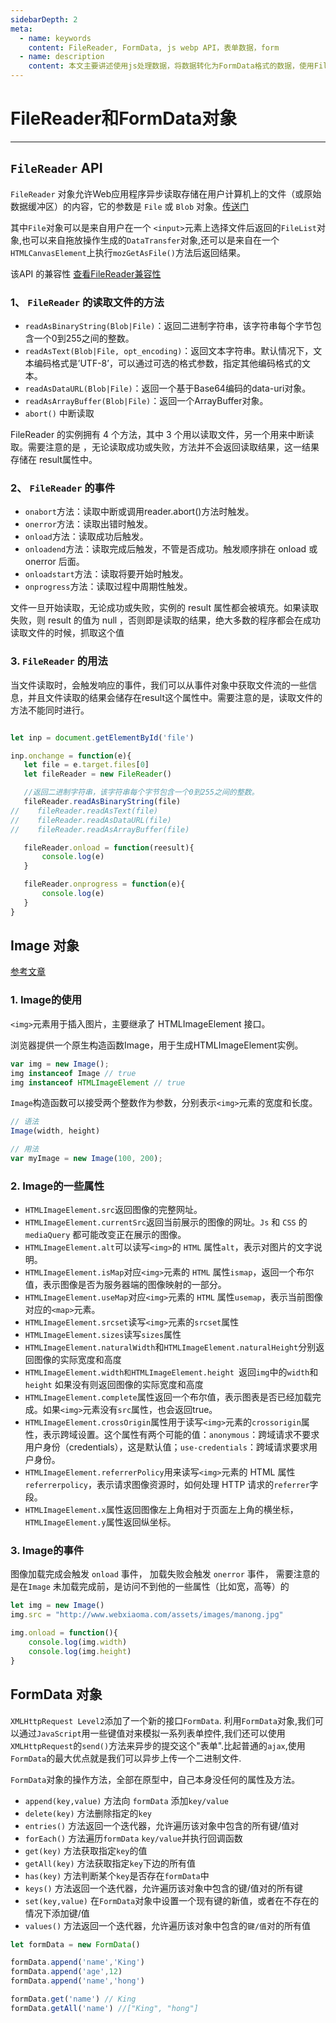 ```yaml
---
sidebarDepth: 2
meta:
  - name: keywords
    content: FileReader, FormData, js webp API，表单数据，form
  - name: description
    content: 本文主要讲述使用js处理数据，将数据转化为FormData格式的数据，使用FileReader处理二进制数据。
---
```



# FileReader和FormData对象

---

##  `FileReader` API


`FileReader` 对象允许Web应用程序异步读取存储在用户计算机上的文件（或原始数据缓冲区）的内容，它的参数是 `File` 或 `Blob` 对象。[传送门](https://developer.mozilla.org/zh-CN/docs/Web/API/FileReader)

其中`File`对象可以是来自用户在一个 `<input>`元素上选择文件后返回的`FileList`对象,也可以来自拖放操作生成的`DataTransfer`对象,还可以是来自在一个`HTMLCanvasElement`上执行`mozGetAsFile()`方法后返回结果。

该API 的兼容性 [查看FileReader兼容性](https://caniuse.com/#search=FileReader)


### 1、 `FileReader` 的读取文件的方法

- `readAsBinaryString(Blob|File)`：返回二进制字符串，该字符串每个字节包含一个0到255之间的整数。
- `readAsText(Blob|File, opt_encoding)`：返回文本字符串。默认情况下，文本编码格式是’UTF-8’，可以通过可选的格式参数，指定其他编码格式的文本。
- `readAsDataURL(Blob|File)`：返回一个基于Base64编码的data-uri对象。
- `readAsArrayBuffer(Blob|File)`：返回一个ArrayBuffer对象。
- `abort()` 中断读取

FileReader 的实例拥有 4 个方法，其中 3 个用以读取文件，另一个用来中断读取。需要注意的是 ，无论读取成功或失败，方法并不会返回读取结果，这一结果存储在 result属性中。



### 2、 `FileReader` 的事件

- `onabort`方法：读取中断或调用reader.abort()方法时触发。
- `onerror`方法：读取出错时触发。
- `onload`方法：读取成功后触发。
- `onloadend`方法：读取完成后触发，不管是否成功。触发顺序排在 onload 或 onerror 后面。
- `onloadstart`方法：读取将要开始时触发。
- `onprogress`方法：读取过程中周期性触发。

文件一旦开始读取，无论成功或失败，实例的 result 属性都会被填充。如果读取失败，则 result 的值为 null ，否则即是读取的结果，绝大多数的程序都会在成功读取文件的时候，抓取这个值

### 3. `FileReader` 的用法

当文件读取时，会触发响应的事件，我们可以从事件对象中获取文件流的一些信息，并且文件读取的结果会储存在result这个属性中。需要注意的是，读取文件的方法不能同时进行。

```js

let inp = document.getElementById('file')

inp.onchange = function(e){
   let file = e.target.files[0]
   let fileReader = new FileReader()

   //返回二进制字符串，该字符串每个字节包含一个0到255之间的整数。
   fileReader.readAsBinaryString(file)
//    fileReader.readAsText(file)
//    fileReader.readAsDataURL(file)
//    fileReader.readAsArrayBuffer(file)

   fileReader.onload = function(reesult){
       console.log(e)
   }

   fileReader.onprogress = function(e){
       console.log(e)
   }
}

```


##  Image 对象

[参考文章](http://javascript.ruanyifeng.com/dom/image.html)

### 1. Image的使用

`<img>`元素用于插入图片，主要继承了 HTMLImageElement 接口。

浏览器提供一个原生构造函数Image，用于生成HTMLImageElement实例。

```js
var img = new Image();
img instanceof Image // true
img instanceof HTMLImageElement // true
```

`Image`构造函数可以接受两个整数作为参数，分别表示`<img>`元素的宽度和长度。

```js
// 语法
Image(width, height)

// 用法
var myImage = new Image(100, 200);
```


### 2. Image的一些属性

- `HTMLImageElement.src`返回图像的完整网址。
- `HTMLImageElement.currentSrc`返回当前展示的图像的网址。`Js` 和 `CSS` 的 `mediaQuery` 都可能改变正在展示的图像。
- `HTMLImageElement.alt`可以读写`<img>`的 `HTML` 属性`alt`，表示对图片的文字说明。
- `HTMLImageElement.isMap`对应`<img>`元素的 `HTML` 属性`ismap`，返回一个布尔值，表示图像是否为服务器端的图像映射的一部分。
- `HTMLImageElement.useMap`对应`<img>`元素的 `HTML` 属性`usemap`，表示当前图像对应的`<map>`元素。
- `HTMLImageElement.srcset`读写`<img>`元素的`srcset`属性
- `HTMLImageElement.sizes`读写`sizes`属性
- `HTMLImageElement.naturalWidth`和`HTMLImageElement.naturalHeight`分别返回图像的实际宽度和高度
- `HTMLImageElement.width和HTMLImageElement.height `返回`img`中的`width`和`height` 如果没有则返回图像的实际宽度和高度
- `HTMLImageElement.complete`属性返回一个布尔值，表示图表是否已经加载完成。如果`<img>`元素没有`src`属性，也会返回true。
- `HTMLImageElement.crossOrigin`属性用于读写`<img>`元素的`crossorigin`属性，表示跨域设置。这个属性有两个可能的值：`anonymous`：跨域请求不要求用户身份（credentials），这是默认值；`use-credentials`：跨域请求要求用户身份。
- `HTMLImageElement.referrerPolicy`用来读写`<img>`元素的 HTML 属性`referrerpolicy`，表示请求图像资源时，如何处理 HTTP 请求的`referrer`字段。
- `HTMLImageElement.x`属性返回图像左上角相对于页面左上角的横坐标，`HTMLImageElement.y`属性返回纵坐标。



### 3. Image的事件

图像加载完成会触发 `onload` 事件， 加载失败会触发 `onerror` 事件， 需要注意的是在`Image` 未加载完成前，是访问不到他的一些属性（比如宽，高等）的

```js       
let img = new Image()
img.src = "http://www.webxiaoma.com/assets/images/manong.jpg"

img.onload = function(){
    console.log(img.width)
    console.log(img.height)
}
```


## FormData 对象

`XMLHttpRequest Level2`添加了一个新的接口`FormData`. 利用`FormData`对象,我们可以通过`JavaScript`用一些键值对来模拟一系列表单控件,我们还可以使用`XMLHttpRequest`的`send()`方法来异步的提交这个"表单".比起普通的`ajax`,使用`FormData`的最大优点就是我们可以异步上传一个二进制文件.

`FormData`对象的操作方法，全部在原型中，自己本身没任何的属性及方法。

- `append(key,value)` 方法向 `formData` 添加`key/value`
- `delete(key)` 方法删除指定的`key`
- `entries()`  方法返回一个迭代器，允许遍历该对象中包含的所有键/值对
- `forEach()`  方法遍历`formData` `key/value`并执行回调函数
- `get(key)` 方法获取指定`key`的值
- `getAll(key)` 方法获取指定`key`下边的所有值
- `has(key)` 方法判断某个`key`是否存在`formData`中
- `keys()` 方法返回一个迭代器，允许遍历该对象中包含的键/值对的所有键
- `set(key,value)` 在`FormData`对象中设置一个现有键的新值，或者在不存在的情况下添加键/值
- `values()` 方法返回一个迭代器，允许遍历该对象中包含的`键/值`对的所有值

```js
let formData = new FormData()

formData.append('name','King')
formData.append('age',12)
formData.append('name','hong')

formData.get('name') // King
formData.getAll('name') //["King", "hong"]
```